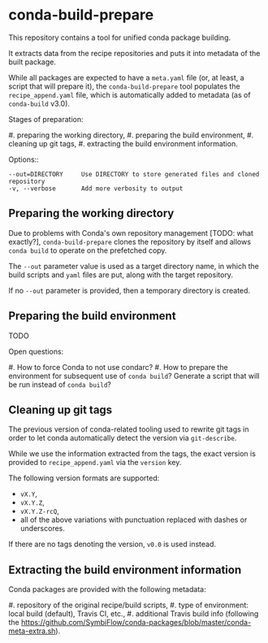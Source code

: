 conda-build-prepare
===================

This repository contains a tool for unified conda package building.

It extracts data from the recipe repositories and puts it into metadata of the built package.

While all packages are expected to have a ``meta.yaml`` file (or, at least, a script that will prepare it), the ``conda-build-prepare`` tool populates the ``recipe_append.yaml`` file, which is automatically added to metadata (as of ``conda-build`` v3.0).

Stages of preparation:

#. preparing the working directory,
#. preparing the build environment,
#. cleaning up git tags,
#. extracting the build environment information.

Options::

    --out=DIRECTORY     Use DIRECTORY to store generated files and cloned repository
    -v, --verbose       Add more verbosity to output

Preparing the working directory
-------------------------------

Due to problems with Conda's own repository management [TODO: what exactly?], ``conda-build-prepare`` clones the repository by itself and allows ``conda build`` to operate on the prefetched copy.

The ``--out`` parameter value is used as a target directory name, in which the build scripts and ``yaml`` files are put, along with the target repository.

If no ``--out`` parameter is provided, then a temporary directory is created.

Preparing the build environment
-------------------------------

TODO

Open questions:

#. How to force Conda to not use condarc?
#. How to prepare the environment for subsequent use of ``conda build``?
   Generate a script that will be run instead of ``conda build``?

Cleaning up git tags
--------------------

The previous version of conda-related tooling used to rewrite git tags in order to let conda automatically detect the version via ``git-describe``.

While we use the information extracted from the tags, the exact version is provided to ``recipe_append.yaml`` via the ``version`` key.

The following version formats are supported:

- ``vX.Y``,
- ``vX.Y.Z``,
- ``vX.Y.Z-rcQ``,
- all of the above variations with punctuation replaced with dashes or underscores.

If there are no tags denoting the version, ``v0.0`` is used instead.

Extracting the build environment information
--------------------------------------------

Conda packages are provided with the following metadata:

#. repository of the original recipe/build scripts,
#. type of environment: local build (default), Travis CI, etc.,
#. additional Travis build info (following the https://github.com/SymbiFlow/conda-packages/blob/master/conda-meta-extra.sh).